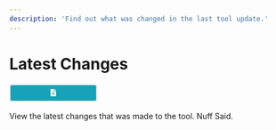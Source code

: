 ```yaml
---
description: 'Find out what was changed in the last tool update.'
---
```


# Latest Changes

![Latest Changes Button](../images/latestChanges.jpg)

View the latest changes that was made to the tool.  Nuff Said.

